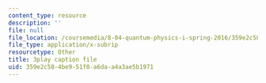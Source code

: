 ```yaml
---
content_type: resource
description: ''
file: null
file_location: /coursemedia/8-04-quantum-physics-i-spring-2016/359e2c584be951f0a6daa4a3ae5b1971_vcuY46RwoV0.vtt
file_type: application/x-subrip
resourcetype: Other
title: 3play caption file
uid: 359e2c58-4be9-51f0-a6da-a4a3ae5b1971
---
```

